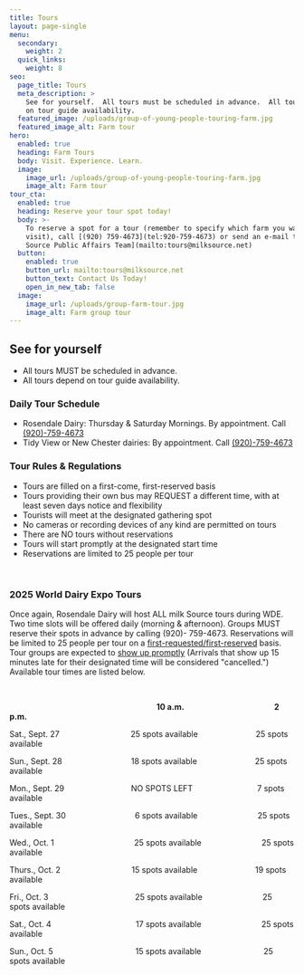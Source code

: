 ```yaml
---
title: Tours
layout: page-single
menu:
  secondary:
    weight: 2
  quick_links:
    weight: 8
seo:
  page_title: Tours
  meta_description: >
    See for yourself.  All tours must be scheduled in advance.  All tours depend
    on tour guide availability.
  featured_image: /uploads/group-of-young-people-touring-farm.jpg
  featured_image_alt: Farm tour
hero:
  enabled: true
  heading: Farm Tours
  body: Visit. Experience. Learn.
  image:
    image_url: /uploads/group-of-young-people-touring-farm.jpg
    image_alt: Farm tour
tour_cta:
  enabled: true
  heading: Reserve your tour spot today!
  body: >-
    To reserve a spot for a tour (remember to specify which farm you want to
    visit), call [(920) 759-4673](tel:920-759-4673) or send an e-mail to [Milk
    Source Public Affairs Team](mailto:tours@milksource.net)
  button:
    enabled: true
    button_url: mailto:tours@milksource.net
    button_text: Contact Us Today!
    open_in_new_tab: false
  image:
    image_url: /uploads/group-farm-tour.jpg
    image_alt: Farm group tour
---
```

## See for yourself

* All tours MUST be scheduled in advance.
* All tours depend on tour guide availability.

### Daily Tour Schedule

* Rosendale Dairy: Thursday & Saturday Mornings. By appointment. Call [(920)-759-4673](tel:920-759-4673)
* Tidy View or New Chester dairies: By appointment. Call [(920)-759-4673](tel:920-759-4673)

### Tour Rules & Regulations

* Tours are filled on a first-come, first-reserved basis
* Tours providing their own bus may REQUEST a different time, with at least seven days notice and flexibility
* Tourists will meet at the designated gathering spot
* No cameras or recording devices of any kind are permitted on tours
* There are NO tours without reservations
* Tours will start promptly at the designated start time
* Reservations are limited to 25 people per tour

&nbsp; &nbsp; &nbsp; &nbsp; &nbsp; &nbsp;&nbsp;

### 2025 World Dairy Expo Tours

Once again, Rosendale Dairy will host ALL milk Source tours during WDE. Two time slots will be offered daily (morning & afternoon). Groups MUST reserve their spots in advance by calling (920)- 759-4673. Reservations will be limited to 25 people per tour on a <u>first-requested/first-reserved</u> basis. Tour groups are expected to <u>show up promptly</u> (Arrivals that show up 15 minutes late for their designated time will be considered "cancelled.")&nbsp; Available tour times are listed below.

&nbsp;

&nbsp; &nbsp; &nbsp; &nbsp; &nbsp; &nbsp; &nbsp; &nbsp; &nbsp; &nbsp; &nbsp; &nbsp; &nbsp; &nbsp; &nbsp; &nbsp; &nbsp; &nbsp; &nbsp; &nbsp; &nbsp; &nbsp; &nbsp; &nbsp; &nbsp; &nbsp; &nbsp; &nbsp; &nbsp; &nbsp; &nbsp; &nbsp; &nbsp; **10 a.m.&nbsp; &nbsp; &nbsp; &nbsp; &nbsp; &nbsp; &nbsp; &nbsp; &nbsp; &nbsp; &nbsp; &nbsp; &nbsp; &nbsp; &nbsp; &nbsp; &nbsp; &nbsp; &nbsp; &nbsp; &nbsp; &nbsp; &nbsp; &nbsp; 2 p.m.**

Sat., Sept. 27&nbsp; &nbsp; &nbsp; &nbsp; &nbsp; &nbsp; &nbsp; &nbsp; &nbsp; &nbsp; &nbsp; &nbsp; &nbsp; &nbsp; &nbsp; &nbsp; 25 spots available&nbsp; &nbsp; &nbsp; &nbsp; &nbsp; &nbsp; &nbsp; &nbsp; &nbsp; &nbsp; &nbsp; &nbsp; &nbsp;&nbsp;25 spots available

Sun., Sept. 28&nbsp; &nbsp; &nbsp; &nbsp; &nbsp; &nbsp; &nbsp; &nbsp; &nbsp; &nbsp; &nbsp; &nbsp; &nbsp; &nbsp; &nbsp; &nbsp;18 spots available&nbsp; &nbsp; &nbsp; &nbsp; &nbsp; &nbsp; &nbsp; &nbsp; &nbsp; &nbsp; &nbsp; &nbsp; &nbsp; 25 spots available

Mon., Sept. 29&nbsp; &nbsp; &nbsp; &nbsp; &nbsp; &nbsp; &nbsp; &nbsp; &nbsp; &nbsp; &nbsp; &nbsp; &nbsp; &nbsp; &nbsp;&nbsp;NO SPOTS LEFT&nbsp; &nbsp; &nbsp; &nbsp; &nbsp; &nbsp; &nbsp; &nbsp; &nbsp; &nbsp; &nbsp; &nbsp; &nbsp; &nbsp; &nbsp;7 spots available

Tues., Sept. 30&nbsp; &nbsp; &nbsp; &nbsp; &nbsp; &nbsp; &nbsp; &nbsp; &nbsp; &nbsp; &nbsp; &nbsp; &nbsp; &nbsp; &nbsp; &nbsp;6 spots available&nbsp; &nbsp; &nbsp; &nbsp; &nbsp; &nbsp; &nbsp; &nbsp; &nbsp; &nbsp; &nbsp; &nbsp; &nbsp; &nbsp;25 spots available

Wed., Oct. 1&nbsp; &nbsp; &nbsp; &nbsp; &nbsp; &nbsp; &nbsp; &nbsp; &nbsp; &nbsp; &nbsp; &nbsp; &nbsp; &nbsp; &nbsp; &nbsp; &nbsp; &nbsp;&nbsp;25 spots available&nbsp; &nbsp; &nbsp; &nbsp; &nbsp; &nbsp; &nbsp; &nbsp; &nbsp; &nbsp; &nbsp; &nbsp; &nbsp; &nbsp;25 spots available

Thurs., Oct. 2&nbsp; &nbsp; &nbsp; &nbsp; &nbsp; &nbsp; &nbsp; &nbsp; &nbsp; &nbsp; &nbsp; &nbsp; &nbsp; &nbsp; &nbsp; &nbsp; 15 spots available&nbsp; &nbsp; &nbsp; &nbsp; &nbsp; &nbsp; &nbsp; &nbsp; &nbsp; &nbsp; &nbsp; &nbsp; &nbsp; 19 spots available

Fri., Oct. 3&nbsp; &nbsp; &nbsp; &nbsp; &nbsp; &nbsp; &nbsp; &nbsp; &nbsp; &nbsp; &nbsp; &nbsp; &nbsp; &nbsp; &nbsp; &nbsp; &nbsp; &nbsp; &nbsp; &nbsp;25 spots available&nbsp; &nbsp; &nbsp; &nbsp; &nbsp; &nbsp; &nbsp; &nbsp; &nbsp; &nbsp; &nbsp; &nbsp; &nbsp; &nbsp;25 spots available

Sat., Oct. 4&nbsp; &nbsp; &nbsp; &nbsp; &nbsp; &nbsp; &nbsp; &nbsp; &nbsp; &nbsp; &nbsp; &nbsp; &nbsp; &nbsp; &nbsp; &nbsp; &nbsp; &nbsp; &nbsp;&nbsp;17 spots available&nbsp; &nbsp; &nbsp; &nbsp; &nbsp; &nbsp; &nbsp; &nbsp; &nbsp; &nbsp; &nbsp; &nbsp; &nbsp; &nbsp;25 spots available

Sun., Oct. 5&nbsp; &nbsp; &nbsp; &nbsp; &nbsp; &nbsp; &nbsp; &nbsp; &nbsp; &nbsp; &nbsp; &nbsp; &nbsp; &nbsp; &nbsp; &nbsp; &nbsp; &nbsp; &nbsp;15 spots available&nbsp; &nbsp; &nbsp; &nbsp; &nbsp; &nbsp; &nbsp; &nbsp; &nbsp; &nbsp; &nbsp; &nbsp; &nbsp; &nbsp;&nbsp;25 spots available

&nbsp;